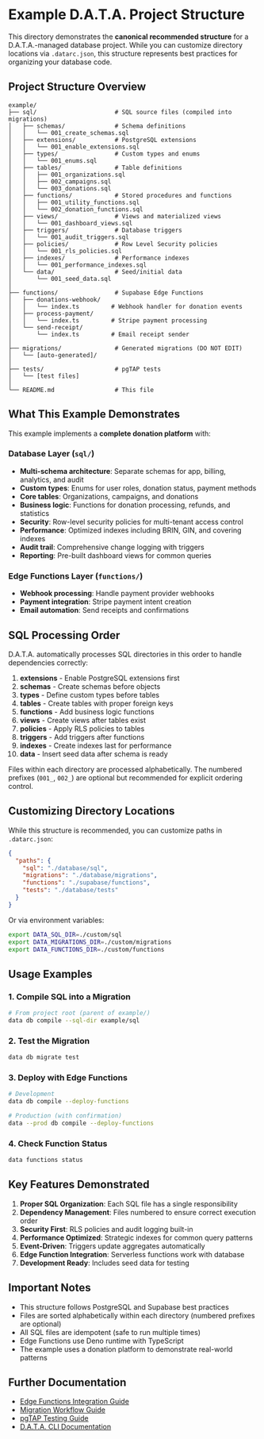 # Example D.A.T.A. Project Structure

This directory demonstrates the **canonical recommended structure** for a D.A.T.A.-managed database project. While you can customize directory locations via `.datarc.json`, this structure represents best practices for organizing your database code.

## Project Structure Overview

```
example/
├── sql/                      # SQL source files (compiled into migrations)
│   ├── schemas/              # Schema definitions
│   │   └── 001_create_schemas.sql
│   ├── extensions/           # PostgreSQL extensions
│   │   └── 001_enable_extensions.sql
│   ├── types/                # Custom types and enums
│   │   └── 001_enums.sql
│   ├── tables/               # Table definitions
│   │   ├── 001_organizations.sql
│   │   ├── 002_campaigns.sql
│   │   └── 003_donations.sql
│   ├── functions/            # Stored procedures and functions
│   │   ├── 001_utility_functions.sql
│   │   └── 002_donation_functions.sql
│   ├── views/                # Views and materialized views
│   │   └── 001_dashboard_views.sql
│   ├── triggers/             # Database triggers
│   │   └── 001_audit_triggers.sql
│   ├── policies/             # Row Level Security policies
│   │   └── 001_rls_policies.sql
│   ├── indexes/              # Performance indexes
│   │   └── 001_performance_indexes.sql
│   └── data/                 # Seed/initial data
│       └── 001_seed_data.sql
│
├── functions/                # Supabase Edge Functions
│   ├── donations-webhook/
│   │   └── index.ts         # Webhook handler for donation events
│   ├── process-payment/
│   │   └── index.ts         # Stripe payment processing
│   └── send-receipt/
│       └── index.ts         # Email receipt sender
│
├── migrations/               # Generated migrations (DO NOT EDIT)
│   └── [auto-generated]/
│
├── tests/                    # pgTAP tests
│   └── [test files]
│
└── README.md                 # This file
```

## What This Example Demonstrates

This example implements a **complete donation platform** with:

### Database Layer (`sql/`)

- **Multi-schema architecture**: Separate schemas for app, billing, analytics, and audit
- **Custom types**: Enums for user roles, donation status, payment methods
- **Core tables**: Organizations, campaigns, and donations
- **Business logic**: Functions for donation processing, refunds, and statistics
- **Security**: Row-level security policies for multi-tenant access control
- **Performance**: Optimized indexes including BRIN, GIN, and covering indexes
- **Audit trail**: Comprehensive change logging with triggers
- **Reporting**: Pre-built dashboard views for common queries

### Edge Functions Layer (`functions/`)

- **Webhook processing**: Handle payment provider webhooks
- **Payment integration**: Stripe payment intent creation
- **Email automation**: Send receipts and confirmations

## SQL Processing Order

D.A.T.A. automatically processes SQL directories in this order to handle dependencies correctly:

1. **extensions** - Enable PostgreSQL extensions first
2. **schemas** - Create schemas before objects
3. **types** - Define custom types before tables
4. **tables** - Create tables with proper foreign keys
5. **functions** - Add business logic functions
6. **views** - Create views after tables exist
7. **policies** - Apply RLS policies to tables
8. **triggers** - Add triggers after functions
9. **indexes** - Create indexes last for performance
10. **data** - Insert seed data after schema is ready

Files within each directory are processed alphabetically. The numbered prefixes (`001_`, `002_`) are optional but recommended for explicit ordering control.

## Customizing Directory Locations

While this structure is recommended, you can customize paths in `.datarc.json`:

```json
{
  "paths": {
    "sql": "./database/sql",
    "migrations": "./database/migrations",
    "functions": "./supabase/functions",
    "tests": "./database/tests"
  }
}
```

Or via environment variables:

```bash
export DATA_SQL_DIR=./custom/sql
export DATA_MIGRATIONS_DIR=./custom/migrations
export DATA_FUNCTIONS_DIR=./custom/functions
```

## Usage Examples

### 1. Compile SQL into a Migration

```bash
# From project root (parent of example/)
data db compile --sql-dir example/sql
```

### 2. Test the Migration

```bash
data db migrate test
```

### 3. Deploy with Edge Functions

```bash
# Development
data db compile --deploy-functions

# Production (with confirmation)
data --prod db compile --deploy-functions
```

### 4. Check Function Status

```bash
data functions status
```

## Key Features Demonstrated

1. **Proper SQL Organization**: Each SQL file has a single responsibility
2. **Dependency Management**: Files numbered to ensure correct execution order
3. **Security First**: RLS policies and audit logging built-in
4. **Performance Optimized**: Strategic indexes for common query patterns
5. **Event-Driven**: Triggers update aggregates automatically
6. **Edge Function Integration**: Serverless functions work with database
7. **Development Ready**: Includes seed data for testing

## Important Notes

- This structure follows PostgreSQL and Supabase best practices
- Files are sorted alphabetically within each directory (numbered prefixes are optional)
- All SQL files are idempotent (safe to run multiple times)
- Edge Functions use Deno runtime with TypeScript
- The example uses a donation platform to demonstrate real-world patterns

## Further Documentation

- [Edge Functions Integration Guide](../docs/guides/edge-functions-integration.md)
- [Migration Workflow Guide](../docs/guides/migration-workflow.md)
- [pgTAP Testing Guide](../docs/guides/pgtap-testing.md)
- [D.A.T.A. CLI Documentation](../README.md)
